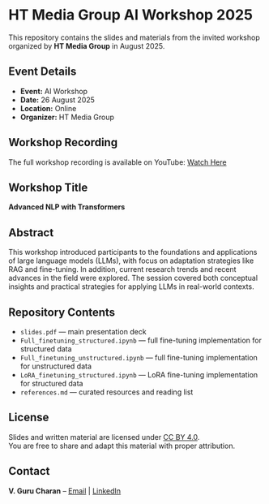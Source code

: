# HT Media Group AI Workshop 2025

This repository contains the slides and materials from the invited workshop organized by **HT Media Group** in August 2025.  

## Event Details
- **Event:** AI Workshop  
- **Date:** 26 August 2025  
- **Location:** Online  
- **Organizer:** HT Media Group  

## Workshop Recording
The full workshop recording is available on YouTube: [Watch Here](https://www.youtube.com/watch?v=9WVtUDDcAXw)

## Workshop Title
**Advanced NLP with Transformers**  

## Abstract
This workshop introduced participants to the foundations and applications of large language models (LLMs), with focus on adaptation strategies like RAG and fine-tuning. In addition, current research trends and recent advances in the field were explored. The session covered both conceptual insights and practical strategies for applying LLMs in real-world contexts.  

## Repository Contents
- `slides.pdf` — main presentation deck
- `Full_finetuning_structured.ipynb` — full fine-tuning implementation for structured data
- `Full_finetuning_unstructured.ipynb` — full fine-tuning implementation for unstructured data
- `LoRA_finetuning_structured.ipynb` — LoRA fine-tuning implementation for structured data  
- `references.md` — curated resources and reading list  

## License
Slides and written material are licensed under [CC BY 4.0](https://creativecommons.org/licenses/by/4.0/).  
You are free to share and adapt this material with proper attribution.  

## Contact
**V. Guru Charan** – [Email](mailto:vgc@pm.me) | [LinkedIn](https://www.linkedin.com/in/vgurucharan)


